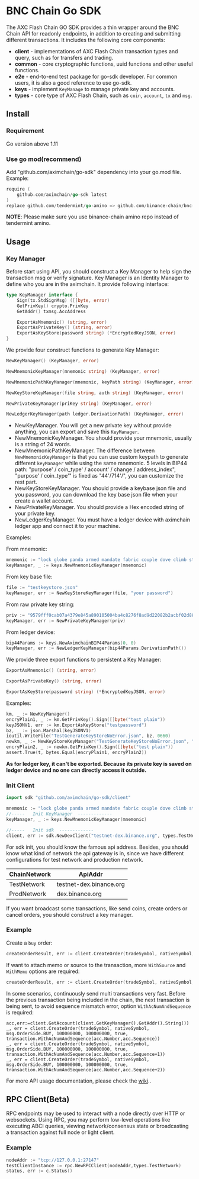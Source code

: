 # BNC Chain Go SDK


The AXC Flash Chain GO SDK provides a thin wrapper around the BNC Chain API for readonly endpoints, in addition to creating and submitting different transactions.
It includes the following core components:

* **client** - implementations of AXC Flash Chain transaction types and query, such as for transfers and trading.
* **common** - core cryptographic functions, uuid functions and other useful functions.
* **e2e** - end-to-end test package for go-sdk developer. For common users, it is also a good reference to use go-sdk.
* **keys** - implement `KeyManage` to manage private key and accounts.
* **types** - core type of AXC Flash Chain, such as `coin`, `account`, `tx` and `msg`.

## Install

### Requirement

Go version above 1.11

### Use go mod(recommend)

Add "github.com/aximchain/go-sdk" dependency into your go.mod file. Example:
```go
require (
	github.com/aximchain/go-sdk latest
)
replace github.com/tendermint/go-amino => github.com/binance-chain/bnc-go-amino v0.14.1-binance.1
```

**NOTE**: Please make sure you use binance-chain amino repo instead of tendermint amino.

## Usage

### Key Manager

Before start using API, you should construct a Key Manager to help sign the transaction msg or verify signature.
Key Manager is an Identity Manager to define who you are in the aximchain. It provide following interface:

```go
type KeyManager interface {
	Sign(tx.StdSignMsg) ([]byte, error)
	GetPrivKey() crypto.PrivKey
	GetAddr() txmsg.AccAddress

	ExportAsMnemonic() (string, error)
	ExportAsPrivateKey() (string, error)
	ExportAsKeyStore(password string) (*EncryptedKeyJSON, error)
}
```

We provide four construct functions to generate Key Manager:
```go
NewKeyManager() (KeyManager, error)

NewMnemonicKeyManager(mnemonic string) (KeyManager, error)

NewMnemonicPathKeyManager(mnemonic, keyPath string) (KeyManager, error)

NewKeyStoreKeyManager(file string, auth string) (KeyManager, error)

NewPrivateKeyManager(priKey string) (KeyManager, error)

NewLedgerKeyManager(path ledger.DerivationPath) (KeyManager, error)

```
- NewKeyManager. You will get a new private key without provide anything, you can export and save this `KeyManager`.
- NewMnemonicKeyManager. You should provide your mnemonic, usually is a string of 24 words.
- NewMnemonicPathKeyManager. The difference between `NewMnemonicKeyManager` is that you can use custom keypath to generate different `keyManager` while using the same mnemonic. 5 levels in BIP44 path: "purpose' / coin_type' / account' / change / address_index", "purpose' / coin_type'" is fixed as "44'/714'/", you can customize the rest part.
- NewKeyStoreKeyManager. You should provide a keybase json file and you password, you can download the key base json file when your create a wallet account.
- NewPrivateKeyManager. You should provide a Hex encoded string of your private key.
- NewLedgerKeyManager. You must have a ledger device with aximchain ledger app and connect it to your machine.

Examples:

From mnemonic:
```Go
mnemonic := "lock globe panda armed mandate fabric couple dove climb step stove price recall decrease fire sail ring media enhance excite deny valid ceiling arm"
keyManager, _ := keys.NewMnemonicKeyManager(mnemonic)
```

From key base file:
```GO
file := "testkeystore.json"
keyManager, err := NewKeyStoreKeyManager(file, "your password")

```

From raw private key string:
```GO
priv := "9579fff0cab07a4379e845a890105004ba4c8276f8ad9d22082b2acbf02d884b"
keyManager, err := NewPrivateKeyManager(priv)
```

From ledger device:
```GO
bip44Params := keys.NewAximchainBIP44Params(0, 0)
keyManager, err := NewLedgerKeyManager(bip44Params.DerivationPath())
```

We provide three export functions to persistent a Key Manager:

```go
ExportAsMnemonic() (string, error)

ExportAsPrivateKey() (string, error)

ExportAsKeyStore(password string) (*EncryptedKeyJSON, error)
```

Examples:
```go
km, _ := NewKeyManager()
encryPlain1, _ := km.GetPrivKey().Sign([]byte("test plain"))
keyJSONV1, err := km.ExportAsKeyStore("testpassword")
bz, _ := json.Marshal(keyJSONV1)
ioutil.WriteFile("TestGenerateKeyStoreNoError.json", bz, 0660)
newkm, _ := NewKeyStoreKeyManager("TestGenerateKeyStoreNoError.json", "testpassword")
encryPlain2, _ := newkm.GetPrivKey().Sign([]byte("test plain"))
assert.True(t, bytes.Equal(encryPlain1, encryPlain2))
```
**As for ledger key, it can't be exported. Because its private key is saved on ledger device and no one can directly access it outside.**

### Init Client

```GO
import sdk "github.com/aximchain/go-sdk/client"

mnemonic := "lock globe panda armed mandate fabric couple dove climb step stove price recall decrease fire sail ring media enhance excite deny valid ceiling arm"
//-----   Init KeyManager  -------------
keyManager, _ := keys.NewMnemonicKeyManager(mnemonic)

//-----   Init sdk  -------------
client, err := sdk.NewDexClient("testnet-dex.binance.org", types.TestNetwork, keyManager)

```
For sdk init, you should know the famous api address. Besides, you should know what kind of network the api gateway is in, since we have different configurations for
test network and production network.

|  ChainNetwork |  ApiAddr |
|-------------- |----------------------------------|
|   TestNetwork | testnet-dex.binance.org  |
|   ProdNetwork | dex.binance.org          |                                |

If you want broadcast some transactions, like send coins, create orders or cancel orders, you should construct a key manager.


### Example

Create a `buy` order:
```go
createOrderResult, err := client.CreateOrder(tradeSymbol, nativeSymbol, txmsg.OrderSide.BUY, 100000000, 100000000, true)
```

If want to attach memo or source to the transaction, more `WithSource` and `WithMemo` options are required:
```go
createOrderResult, err := client.CreateOrder(tradeSymbol, nativeSymbol, msg.OrderSide.BUY, 100000000, 100000000, true, transaction.WithSource(100),transaction.WithMemo("test memo"))
```

In some scenarios, continuously send multi transactions very fast. Before the previous transaction being included in the chain, the next transaction is being sent, to avoid sequence mismatch error, option `WithAcNumAndSequence` is required:
```
acc,err:=client.GetAccount(client.GetKeyManager().GetAddr().String())
_, err = client.CreateOrder(tradeSymbol, nativeSymbol, msg.OrderSide.BUY, 100000000, 100000000, true, transaction.WithAcNumAndSequence(acc.Number,acc.Sequence))
_, err = client.CreateOrder(tradeSymbol, nativeSymbol, msg.OrderSide.BUY, 100000000, 100000000, true, transaction.WithAcNumAndSequence(acc.Number,acc.Sequence+1))
_, err = client.CreateOrder(tradeSymbol, nativeSymbol, msg.OrderSide.BUY, 100000000, 100000000, true, transaction.WithAcNumAndSequence(acc.Number,acc.Sequence+2))
```

For more API usage documentation, please check the [wiki](https://github.com/binance-chain/go-sdk/wiki)..

## RPC Client(Beta)
RPC endpoints may be used to interact with a node directly over HTTP or websockets. Using RPC, you may perform low-level
operations like executing ABCI queries, viewing network/consensus state or broadcasting a transaction against full node or
light client.

### Example
```go
nodeAddr := "tcp://127.0.0.1:27147"
testClientInstance := rpc.NewRPCClient(nodeAddr,types.TestNetwork)
status, err := c.Status()
```